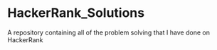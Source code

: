 # HackerRank_Solutions
A repository containing all of the problem solving that I have done on HackerRank
